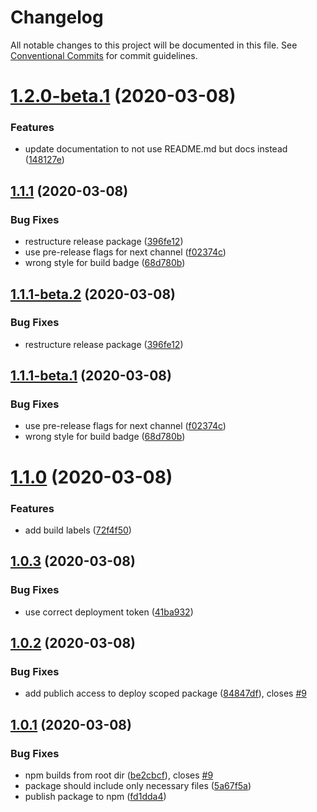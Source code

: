 # Changelog

All notable changes to this project will be documented in this file. See
[Conventional Commits](https://conventionalcommits.org) for commit guidelines.

# [1.2.0-beta.1](https://github.com/steven-r/yup-i18n-de/compare/v1.1.1-beta.2...v1.2.0-beta.1) (2020-03-08)


### Features

* update documentation to not use README.md but docs instead ([148127e](https://github.com/steven-r/yup-i18n-de/commit/148127e8f52631d5ac561b8a90525bd2ab3cd069))

## [1.1.1](https://github.com/steven-r/yup-i18n-de/compare/v1.1.0...v1.1.1) (2020-03-08)


### Bug Fixes

* restructure release package ([396fe12](https://github.com/steven-r/yup-i18n-de/commit/396fe12cb7ccc088c19e9d49d443732cfbc1e9ff))
* use pre-release flags for next channel ([f02374c](https://github.com/steven-r/yup-i18n-de/commit/f02374ca1c3a36b68f47de805bb26e5c2732f3a7))
* wrong style for build badge ([68d780b](https://github.com/steven-r/yup-i18n-de/commit/68d780bc9cd704f664bf0a6c41ef56a9bfd6c990))

## [1.1.1-beta.2](https://github.com/steven-r/yup-i18n-de/compare/v1.1.1-beta.1...v1.1.1-beta.2) (2020-03-08)


### Bug Fixes

* restructure release package ([396fe12](https://github.com/steven-r/yup-i18n-de/commit/396fe12cb7ccc088c19e9d49d443732cfbc1e9ff))

## [1.1.1-beta.1](https://github.com/steven-r/yup-i18n-de/compare/v1.1.0...v1.1.1-beta.1) (2020-03-08)


### Bug Fixes

* use pre-release flags for next channel ([f02374c](https://github.com/steven-r/yup-i18n-de/commit/f02374ca1c3a36b68f47de805bb26e5c2732f3a7))
* wrong style for build badge ([68d780b](https://github.com/steven-r/yup-i18n-de/commit/68d780bc9cd704f664bf0a6c41ef56a9bfd6c990))

# [1.1.0](https://github.com/steven-r/yup-i18n-de/compare/v1.0.3...v1.1.0) (2020-03-08)


### Features

* add build labels ([72f4f50](https://github.com/steven-r/yup-i18n-de/commit/72f4f50841ed31f27065b12896d905a15e6db40f))

## [1.0.3](https://github.com/steven-r/yup-i18n-de/compare/v1.0.2...v1.0.3) (2020-03-08)


### Bug Fixes

* use correct deployment token ([41ba932](https://github.com/steven-r/yup-i18n-de/commit/41ba932e67e8993bda9f908d81a81029238bd076))

## [1.0.2](https://github.com/steven-r/yup-i18n-de/compare/v1.0.1...v1.0.2) (2020-03-08)


### Bug Fixes

* add publich access to deploy scoped package ([84847df](https://github.com/steven-r/yup-i18n-de/commit/84847dfcacc6ad8d1fb773e2bf9dd07fa286c28a)), closes [#9](https://github.com/steven-r/yup-i18n-de/issues/9)

## [1.0.1](https://github.com/steven-r/yup-i18n-de/compare/v1.0.0...v1.0.1) (2020-03-08)


### Bug Fixes

* npm builds from root dir ([be2cbcf](https://github.com/steven-r/yup-i18n-de/commit/be2cbcf5c868ff3d07aadd39f37101b306afeb6f)), closes [#9](https://github.com/steven-r/yup-i18n-de/issues/9)
* package should include only necessary files ([5a67f5a](https://github.com/steven-r/yup-i18n-de/commit/5a67f5a90e40d7e85e088148bb7b1a88d352b1e6))
* publish package to npm ([fd1dda4](https://github.com/steven-r/yup-i18n-de/commit/fd1dda4366deb882d0a411daa45ba9e4937d8831))
